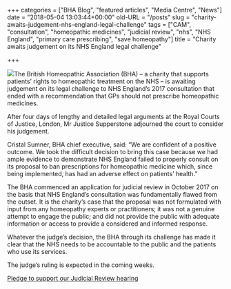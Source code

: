 +++
categories = ["BHA Blog", "featured articles", "Media Centre", "News"]
date = "2018-05-04 13:03:44+00:00"
old-URL = "/posts"
slug = "charity-awaits-judgement-nhs-england-legal-challenge"
tags = ["CAM", "consultation", "homeopathic medicines", "judicial review", "nhs", "NHS England", "primary care prescribing", "save homeopathy"]
title = "Charity awaits judgement on its NHS England legal challenge"

+++

![](https://res.cloudinary.com/homeopathyuk/v1557403245/bha/BHA-masthead-slide-Judicial-Review-adjournement-page009-1024x576.jpg)The British Homeopathic Association (BHA) – a charity that supports patients’ rights to homeopathic treatment on the NHS – is awaiting judgement on its legal challenge to NHS England’s 2017 consultation that ended with a recommendation that GPs should not prescribe homeopathic medicines.

After four days of lengthy and detailed legal arguments at the Royal Courts of Justice, London, Mr Justice Supperstone adjourned the court to consider his judgement.

Cristal Sumner, BHA chief executive, said: “We are confident of a positive outcome. We took the difficult decision to bring this case because we had ample evidence to demonstrate NHS England failed to properly consult on its proposal to ban prescriptions for homeopathic medicine which, since being implemented, has had an adverse effect on patients’ health.”

The BHA commenced an application for judicial review in October 2017 on the basis that NHS England’s consultation was fundamentally flawed from the outset. It is the charity’s case that the proposal was not formulated with input from any homeopathy experts or practitioners; it was not a genuine attempt to engage the public; and did not provide the public with adequate information or access to provide a considered and informed response.

Whatever the judge’s decision, the BHA through its challenge has made it clear that the NHS needs to be accountable to the public and the patients who use its services.

The judge’s ruling is expected in the coming weeks.

[Pledge to support our Judicial Review hearing](https://www.crowdjustice.com/case/save-homeopathy-on-the-nhs2/)
